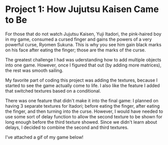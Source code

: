 
# Project 1: How Jujutsu Kaisen Came to Be

For those that do not watch Jujutsu Kaisen, Yuji Itadori, the pink-haired boy in my game, consumed a cursed finger and gains the powers of a very powerful curse, Ryomen Sukuna. This is why you see him gain black marks on his face after eating the finger; those are the marks of the curse.

The greatest challenge I had was uderstanding how to add multiple objects into one game. However, once I figured that out (by adding more matrices), the rest was smooth sailing.

My favorite part of coding this project was adding the textures, because I started to see the game actually come to life. I also like the feature I added that switched textures based on a conditional.

There was one feature that didn't make it into the final game: I planned on having 3 separate textures for Itadori; before eating the finger, after eating the finger, and then turning into the curse. However, I would have needed to use some sort of delay function to allow the second texture to be shown for long enough before the third texture showed. Since we didn't learn about delays, I decided to combine the second and third textures.

I've attached a gif of my game below!

